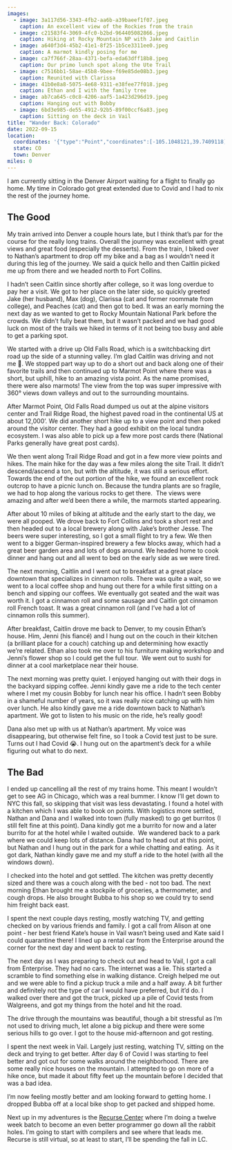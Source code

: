 ```yaml
---
images:
  - image: 3a117d56-3343-4fb2-aa6b-a39baeef1f07.jpeg
    caption: An excellent view of the Rockies from the train
  - image: c21583f4-3069-4fc0-b2bd-964405082866.jpeg
    caption: Hiking at Rocky Mountain NP with Jake and Caitlin
  - image: a640f3d4-45b2-41e1-8f25-1b5ce3311ee0.jpeg
    caption: A marmot kindly posing for me
  - image: ca7f766f-28aa-4371-befa-eda63dff18b8.jpeg
    caption: Our primo lunch spot along the Ute Trail
  - image: c7516bb1-58ae-45b8-9bee-f69e85de08b3.jpeg
    caption: Reunited with Clarissa
  - image: 41b0e8a8-5075-4e68-9311-e38fee77f018.jpeg
    caption: Ethan and I with the family tree
  - image: ab7ca645-c0c8-4206-aaf5-1a423d296d19.jpeg
    caption: Hanging out with Bobby
  - image: 6bd3e985-de55-4912-92b5-89f00ccf6a83.jpeg
    caption: Sitting on the deck in Vail
title: "Wander Back: Colorado"
date: 2022-09-15
location:
  coordinates: '{"type":"Point","coordinates":[-105.1048121,39.7409118]}'
  state: CO
  town: Denver
miles: 0
---
```

I am currently sitting in the Denver Airport waiting for a flight to finally go home. My time in Colorado got great extended due to Covid and I had to nix the rest of the journey home. 

## The Good

My train arrived into Denver a couple hours late, but I think that’s par for the course for the really long trains. Overall the journey was excellent with great views and great food (especially the desserts). From the train, I biked over to Nathan’s apartment to drop off my bike and a bag as I wouldn’t need it during this leg of the journey. We said a quick hello and then Caitlin picked me up from there and we headed north to Fort Collins. 

I hadn’t seen Caitlin since shortly after college, so it was long overdue to pay her a visit. We got to her place on the later side, so quickly greeted Jake (her husband), Max (dog), Clarissa (cat and former roommate from college), and Peaches (cat) and then got to bed. It was an early morning the next day as we wanted to get to Rocky Mountain National Park before the crowds. We didn’t fully beat them, but it wasn’t packed and we had good luck on most of the trails we hiked in terms of it not being too busy and able to get a parking spot. 

We started with a drive up Old Falls Road, which is a switchbacking dirt road up the side of a stunning valley. I’m glad Caitlin was driving and not me 😬. We stopped part way up to do a short out and back along one of their favorite trails and then continued up to Marmot Point where there was a short, but uphill, hike to an amazing vista point. As the name promised, there were also marmots! The view from the top was super impressive with 360° views down valleys and out to the surrounding mountains. 

After Marmot Point, Old Falls Road dumped us out at the alpine visitors center and Trail Ridge Road, the highest paved road in the continental US at about 12,000’. We did another short hike up to a view point and then poked around the visitor center. They had a good exhibit on the local tundra ecosystem. I was also able to pick up a few more post cards there (National Parks generally have great post cards). 

We then went along Trail Ridge Road and got in a few more view points and hikes. The main hike for the day was a few miles along the site Trail. It didn’t descend/ascend a ton, but with the altitude, it was still a serious effort. Towards the end of the out portion of the hike, we found an excellent rock outcrop to have a picnic lunch on. Because the tundra plants are so fragile, we had to hop along the various rocks to get there.  The views were amazing and after we’d been there a while, the marmots started appearing. 

After about 10 miles of biking at altitude and the early start to the day, we were all pooped. We drove back to Fort Collins and took a short rest and then headed out to a local brewery along with Jake’s brother Jesse. The beers were super interesting, so I got a small flight to try a few. We then went to a bigger German-inspired brewery a few blocks away, which had a great beer garden area and lots of dogs around. We headed home to cook dinner and hang out and all went to bed on the early side as we were tired. 

The next morning, Caitlin and I went out to breakfast at a great place downtown that specializes in cinnamon rolls. There was quite a wait, so we went to a local coffee shop and hung out there for a while first sitting on a bench and sipping our coffees. We eventually got seated and the wait was worth it. I got a cinnamon roll and some sausage and Caitlin got cinnamon roll French toast. It was a great cinnamon roll (and I’ve had a lot of cinnamon rolls this summer). 

After breakfast, Caitlin drove me back to Denver, to my cousin Ethan’s house. Him, Jenni (his fiancé) and I hung out on the couch in their kitchen (a brilliant place for a couch) catching up and determining how exactly we’re related. Ethan also took me over to his furniture making workshop and Jenni’s flower shop so I could get the full tour.  We went out to sushi for dinner at a cool marketplace near their house. 

The next morning was pretty quiet. I enjoyed hanging out with their dogs in the backyard sipping coffee. Jenni kindly gave me a ride to the tech center where I met my cousin Bobby for lunch near his office. I hadn’t seen Bobby in a shameful number of years, so it was really nice catching up with him over lunch. He also kindly gave me a ride downtown back to Nathan’s apartment. We got to listen to his music on the ride, he’s really good!

Dana also met up with us at Nathan’s apartment. My voice was disappearing, but otherwise felt fine, so I took a Covid test just to be sure. Turns out I had Covid 😭. I hung out on the apartment’s deck for a while figuring out what to do next. 

## The Bad

I ended up cancelling all the rest of my trains home. This meant I wouldn’t get to see AG in Chicago, which was a real bummer. I know I’ll get down to NYC this fall, so skipping that visit was less devastating. I found a hotel with a kitchen which I was able to book on points. With logistics more settled, Nathan and Dana and I walked into town (fully masked) to go get burritos (I still felt fine at this point). Dana kindly got me a burrito for now and a later burrito for at the hotel while I waited outside.  We wandered back to a park where we could keep lots of distance. Dana had to head out at this point, but Nathan and I hung out in the park for a while chatting and eating.  As it got dark, Nathan kindly gave me and my stuff a ride to the hotel (with all the windows down). 

I checked into the hotel and got settled. The kitchen was pretty decently sized and there was a couch along with the bed - not too bad. The next morning Ethan brought me a stockpile of groceries, a thermometer, and cough drops. He also brought Bubba to his shop so we could try to send him freight back east. 

I spent the next couple days resting, mostly watching TV, and getting checked on by various friends and family. I got a call from Alison at one point - her best friend Kate’s house in Vail wasn’t being used and Kate said I could quarantine there! I lined up a rental car from the Enterprise around the corner for the next day and went back to resting. 

The next day as I was preparing to check out and head to Vail, I got a call from Enterprise. They had no cars. The internet was a lie. This started a scramble to find something else in walking distance. Creigh helped me out and we were able to find a pickup truck a mile and a half away. A bit further and definitely not the type of car I would have preferred, but it’d do. I walked over there and got the truck, picked up a pile of Covid tests from Walgreens, and got my things from the hotel and hit the road. 

The drive through the mountains was beautiful, though a bit stressful as I’m not used to driving much, let alone a big pickup and there were some serious hills to go over. I got to the house mid-afternoon and got resting. 

I spent the next week in Vail. Largely just resting, watching TV, sitting on the deck and trying to get better. After day 6 of Covid I was starting to feel better and got out for some walks around the neighborhood. There are some really nice houses on the mountain. I attempted to go on more of a hike once, but made it about fifty feet up the mountain before I decided that was a bad idea. 

I’m now feeling mostly better and am looking forward to getting home. I dropped Bubba off at a local bike shop to get packed and shipped home. 

Next up in my adventures is the [Recurse Center](recurse.com) where I’m doing a twelve week batch to become an even better programmer go down all the rabbit holes. I’m going to start with compilers and see where that leads me. Recurse is still virtual, so at least to start, I’ll be spending the fall in LC.